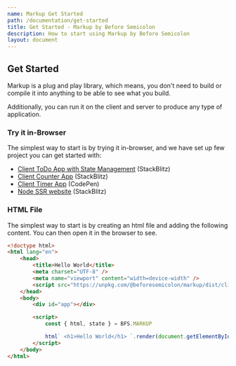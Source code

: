 ```yaml
---
name: Markup Get Started
path: /documentation/get-started
title: Get Started - Markup by Before Semicolon
description: How to start using Markup by Before Semicolon
layout: document
---
```


## Get Started

Markup is a plug and play library, which means, you don't need to build or compile it into anything to be able to see what you build.

Additionally, you can run it on the client and server to produce any type of application.

### Try it in-Browser

The simplest way to start is by trying it in-browser, and we have set up few project you can get started with:

-   [Client ToDo App with State Management](https://stackblitz.com/edit/web-platform-lvonxr) (StackBlitz)
-   [Client Counter App](https://stackblitz.com/edit/web-platform-ixypdh) (StackBlitz)
-   [Client Timer App](https://codepen.io/beforesemicolon/pen/yLQzQZV) (CodePen)
-   [Node SSR website](https://stackblitz.com/edit/stackblitz-starters-a6rvq7) (StackBlitz)

### HTML File

The simplest way to start is by creating an html file and adding the following content. You can then open it in the browser to see.

```html
<!doctype html>
<html lang="en">
    <head>
        <title>Hello World</title>
        <meta charset="UTF-8" />
        <meta name="viewport" content="width=device-width" />
        <script src="https://unpkg.com/@beforesemicolon/markup/dist/client.js"></script>
    </head>
    <body>
        <div id="app"></div>

        <script>
            const { html, state } = BFS.MARKUP

            html` <h1>Hello World</h1> `.render(document.getElementById('app'))
        </script>
    </body>
</html>
```
